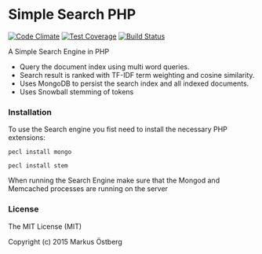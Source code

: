 # Simple Search PHP

[![Code Climate](https://codeclimate.com/github/markusos/simple-search-php/badges/gpa.svg)](https://codeclimate.com/github/markusos/simple-search-php)
[![Test Coverage](https://codeclimate.com/github/markusos/simple-search-php/badges/coverage.svg)](https://codeclimate.com/github/markusos/simple-search-php)
[![Build Status](https://travis-ci.org/markusos/simple-search-php.svg?branch=master)](https://travis-ci.org/markusos/simple-search-php)

A Simple Search Engine in PHP

- Query the document index using multi word queries.
- Search result is ranked with TF-IDF term weighting and cosine similarity.
- Uses MongoDB to persist the search index and all indexed documents.
- Uses Snowball stemming of tokens 

### Installation

To use the Search engine you fist need to install the necessary PHP extensions:

```pecl install mongo```

```pecl install stem```

When running the Search Engine make sure that the Mongod and Memcached processes are running on the server

### License

The MIT License (MIT)

Copyright (c) 2015 Markus Östberg
